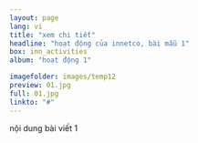 ```yaml
---
layout: page
lang: vi
title: "xem chi tiết"
headline: "hoạt động của innetco, bài mẫu 1"
box: inn_activities
album: "hoạt động 1"

imagefolder: images/temp12
preview: 01.jpg
full: 01.jpg
linkto: "#"
---
```


nội dung bài viết 1
